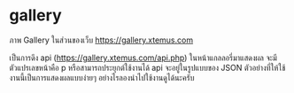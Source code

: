 # gallery
ภาพ Gallery ในส่วนของเว็บ https://gallery.xtemus.com

เป็นการดึง api (https://gallery.xtemus.com/api.php) ในหน้าแกลลอรี่มาแสดงผล จะมีตัวแปรเลขหน้าคือ p หรือสามารถประยุกต์ใช้งานได้ api จะอยู่ในรูปแบบของ JSON ตัวอย่างที่ให้ใช้งานนี้เป็นการแสดงผลแบบง่ายๆ อย่างไรลองนำไปใช้งานดูได้นะครับ
